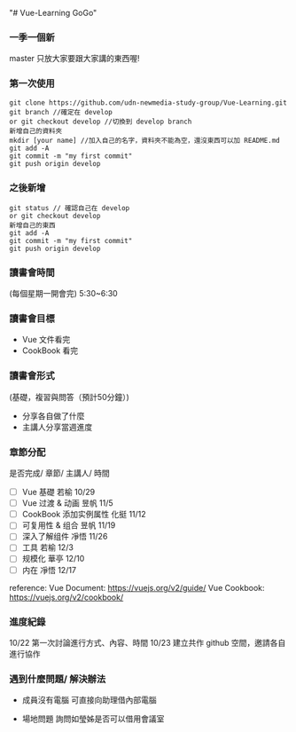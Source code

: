 "# Vue-Learning GoGo" 

### 一季一個新

master 只放大家要跟大家講的東西喔!

### 第一次使用

```
git clone https://github.com/udn-newmedia-study-group/Vue-Learning.git
git branch //確定在 develop
or git checkout develop //切換到 develop branch
新增自己的資料夾
mkdir [your name] //加入自己的名字，資料夾不能為空，還沒東西可以加 README.md
git add -A
git commit -m "my first commit"
git push origin develop
```

### 之後新增
```
git status // 確認自己在 develop
or git checkout develop
新增自己的東西
git add -A
git commit -m "my first commit"
git push origin develop
```

### 讀書會時間
(每個星期一開會完)
5:30~6:30

### 讀書會目標
- Vue 文件看完 
- CookBook 看完

### 讀書會形式
(基礎，複習與問答（預計50分鐘）)
- 分享各自做了什麼
- 主講人分享當週進度

### 章節分配
是否完成/ 章節/ 主講人/ 時間

- [ ] Vue 基礎 若榆 10/29
- [ ] Vue 过渡 & 动画 昱帆 11/5
- [ ] CookBook 添加实例属性 化挺 11/12
- [ ] 可复用性 & 组合 昱帆 11/19
- [ ] 深入了解组件 凈悟 11/26
- [ ] 工具 若榆 12/3
- [ ] 规模化 華亭 12/10
- [ ] 内在 凈悟 12/17

reference:
Vue Document: https://vuejs.org/v2/guide/
Vue Cookbook: https://vuejs.org/v2/cookbook/

### 進度紀錄
10/22 第一次討論進行方式、內容、時間
10/23 建立共作 github 空間，邀請各自進行協作



### 遇到什麼問題/ 解決辦法
- 成員沒有電腦
    可直接向助理借內部電腦

- 場地問題
    詢問如瑩姊是否可以借用會議室